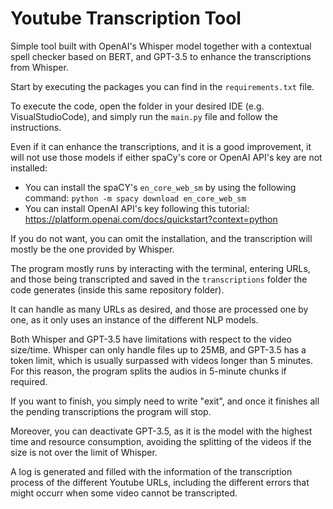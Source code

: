 # Youtube Transcription Tool

Simple tool built with OpenAI's Whisper model together with a contextual spell checker based on BERT, and GPT-3.5 to enhance the transcriptions from Whisper.

Start by executing the packages you can find in the `requirements.txt` file.

To execute the code, open the folder in your desired IDE (e.g. VisualStudioCode), and simply run the `main.py` file and follow the instructions. 

Even if it can enhance the transcriptions, and it is a good improvement, it will not use those models if either spaCy's core or OpenAI API's key are not installed:

* You can install the spaCY's `en_core_web_sm` by using the following command: `python -m spacy download en_core_web_sm`
* You can install OpenAI API's key following this tutorial: https://platform.openai.com/docs/quickstart?context=python

If you do not want, you can omit the installation, and the transcription will mostly be the one provided by Whisper.

The program mostly runs by interacting with the terminal, entering URLs, and those being transcripted and saved in the `transcriptions` folder the code generates (inside this same repository folder).

It can handle as many URLs as desired, and those are processed one by one, as it only uses an instance of the different NLP models.

Both Whisper and GPT-3.5 have limitations with respect to the video size/time. Whisper can only handle files up to 25MB, and GPT-3.5 has a token limit, which is usually surpassed with videos longer than 5 minutes. For this reason, the program splits the audios in 5-minute chunks if required.

If you want to finish, you simply need to write "exit", and once it finishes all the pending transcriptions the program will stop.

Moreover, you can deactivate GPT-3.5, as it is the model with the highest time and resource consumption, avoiding the splitting of the videos if the size is not over the limit of Whisper.

A log is generated and filled with the information of the transcription process of the different Youtube URLs, including the different errors that might occurr when some video cannot be transcripted.